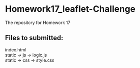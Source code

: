 # Homework17_leaflet-Challenge
The repository for Homework 17

Files to submitted:
-----------------------------
index.html <br>
static -> js -> logic.js <br>
static -> css -> style.css <br>
